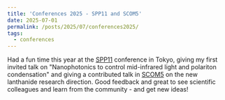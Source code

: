 ```yaml
---
title: 'Conferences 2025 - SPP11 and SCOM5'
date: 2025-07-01
permalink: /posts/2025/07/conferences2025/
tags:
  - conferences
---
```

 
Had a fun time this year at the [SPP11](https://spp11.tokyo/invited-speakers/) conference in Tokyo, giving my first invited talk on "Nanophotonics to control mid-infrared light and polariton condensation" and giving a contributed talk in [SCOM5](https://www.sdu.dk/en/forskning/polima/scom5) on the new lanthanide research direction. 
Good feedback and great to see scientific colleagues and learn from the community - and get new ideas!
